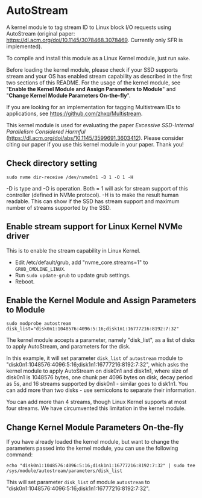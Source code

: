 # AutoStream
A kernel module to tag stream ID to Linux block I/O requests using AutoStream (original paper: https://dl.acm.org/doi/10.1145/3078468.3078469. Currently only SFR is implemented). 

To compile and install this module as a Linux Kernel module, just run `make`. 

Before loading the kernel module, please check if your SSD supports stream and your OS has enabled stream capability as described in the first two sections of this README. For the usage of the kernel module, see "**Enable the Kernel Module and Assign Parameters to Module**" and "**Change Kernel Module Parameters On-the-fly**".

If you are looking for an implementation for tagging Multistream IDs to applications, see https://github.com/zhxq/Multistream.

This kernel module is used for evaluating the paper _Excessive SSD-Internal Parallelism Considered Harmful_ (https://dl.acm.org/doi/abs/10.1145/3599691.3603412). Please consider citing our paper if you use this kernel module in your paper. Thank you!

## Check directory setting
`sudo nvme dir-receive /dev/nvme0n1 -D 1 -O 1 -H`

-D is type and -O is operation. Both = 1 will ask for stream support of this controller (defined in NVMe protocol). -H is to make the result human readable. This can show if the SSD has stream support and maximum number of streams supported by the SSD.


## Enable stream support for Linux Kernel NVMe driver

This is to enable the stream capability in Linux Kernel.

 - Edit /etc/default/grub, add "nvme_core.streams=1" to `GRUB_CMDLINE_LINUX`.
 - Run `sudo update-grub` to update grub settings.
 - Reboot.

## Enable the Kernel Module and Assign Parameters to Module

`sudo modprobe autostream disk_list="disk0n1:1048576:4096:5:16;disk1n1:16777216:8192:7:32"`

The kernel module accepts a parameter, namely "disk_list", as a list of disks to apply AutoStream, and parameters for the disk.

In this example, it will set parameter `disk_list` of `autostream` module to "disk0n1:1048576:4096:5:16;disk1n1:16777216:8192:7:32", which asks the kernel module to apply AutoStream on disk0n1 and disk1n1, where size of disk0n1 is 1048576 bytes, one chunk per 4096 bytes on disk, decay period as 5s, and 16 streams supported by disk0n1 - similar goes to disk1n1. You can add more than two disks - use semicolons to separate their information.

You can add more than 4 streams, though Linux Kernel supports at most four streams. We have circumvented this limitation in the kernel module.

## Change Kernel Module Parameters On-the-fly

If you have already loaded the kernel module, but want to change the parameters passed into the kernel module, you can use the following command:

`echo "disk0n1:1048576:4096:5:16;disk1n1:16777216:8192:7:32" | sudo tee /sys/module/autostream/parameters/disk_list`

This will set parameter `disk_list` of module `autostream` to "disk0n1:1048576:4096:5:16;disk1n1:16777216:8192:7:32".
